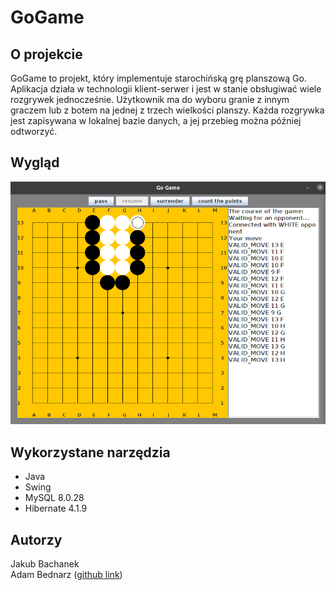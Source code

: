 # GoGame

## O projekcie

GoGame to projekt, który implementuje starochińską grę planszową Go. Aplikacja działa w technologii klient-serwer i jest w stanie obsługiwać wiele rozgrywek jednocześnie. Użytkownik ma do wyboru granie z innym graczem lub z botem na jednej z trzech wielkości planszy. Każda rozgrywka jest zapisywana w lokalnej bazie danych, a jej przebieg można później odtworzyć.

## Wygląd

![example game](img/game.png)

## Wykorzystane narzędzia

* Java
* Swing
* MySQL 8.0.28
* Hibernate 4.1.9

## Autorzy

Jakub Bachanek  
Adam Bednarz ([github link](https://github.com/adbednarz))
